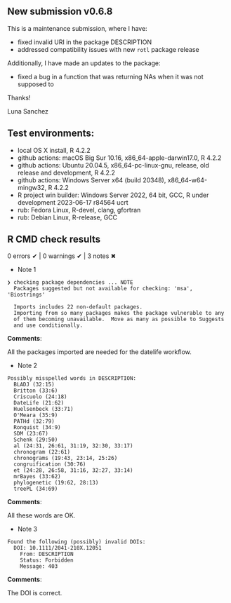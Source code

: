 ## New submission v0.6.8

This is a maintenance submission, where I have:

- fixed invalid URI in the package DESCRIPTION
- addressed compatibility issues with new `rotl` package release

Additionally, I have made an updates to the package:

* fixed a bug in a function that was returning NAs when it was not supposed to


Thanks!

Luna Sanchez


## Test environments:

* local OS X install, R 4.2.2
* github actions: macOS Big Sur 10.16, x86_64-apple-darwin17.0, R 4.2.2
* github actions: Ubuntu 20.04.5, x86_64-pc-linux-gnu, release, old release and development, R 4.2.2
* github actions: Windows Server x64 (build 20348), x86_64-w64-mingw32, R 4.2.2
* R project win builder: Windows Server 2022, 64 bit, GCC, R under development 2023-06-17 r84564 ucrt
* rub: Fedora Linux, R-devel, clang, gfortran
* rub: Debian Linux, R-release, GCC


## R CMD check results

0 errors ✔ | 0 warnings ✔ | 3 notes ✖

* Note 1

```
❯ checking package dependencies ... NOTE
  Packages suggested but not available for checking: 'msa', 'Biostrings'

  Imports includes 22 non-default packages.
  Importing from so many packages makes the package vulnerable to any
  of them becoming unavailable.  Move as many as possible to Suggests
  and use conditionally.
```
**Comments**: <br/>

All the packages imported are needed for the datelife workflow.


* Note 2

```
Possibly misspelled words in DESCRIPTION:
  BLADJ (32:15)
  Britton (33:6)
  Criscuolo (24:18)
  DateLife (21:62)
  Huelsenbeck (33:71)
  O'Meara (35:9)
  PATHd (32:79)
  Ronquist (34:9)
  SDM (23:67)
  Schenk (29:50)
  al (24:31, 26:61, 31:19, 32:30, 33:17)
  chronogram (22:61)
  chronograms (19:43, 23:14, 25:26)
  congruification (30:76)
  et (24:28, 26:58, 31:16, 32:27, 33:14)
  mrBayes (33:62)
  phylogenetic (19:62, 28:13)
  treePL (34:69)
```
**Comments**: <br/>

All these words are OK.

* Note 3

```
Found the following (possibly) invalid DOIs:
  DOI: 10.1111/2041-210X.12051
    From: DESCRIPTION
    Status: Forbidden
    Message: 403
```

**Comments**: <br/>

The DOI is correct.
